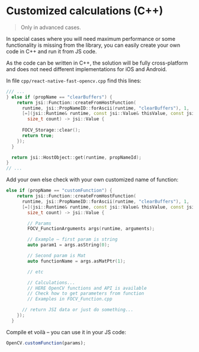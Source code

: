 # Customized calculations (C++)

> Only in advanced cases.

In special cases where you will need maximum performance or some functionality is missing from the library, you can easily create your own code in C++ and run it from JS code.

As the code can be written in C++, the solution will be fully cross-platform and does not need different implementations for iOS and Android.

In file `cpp/react-native-fast-opencv.cpp` find this lines:

```cpp
/// ...
} else if (propName == "clearBuffers") {
    return jsi::Function::createFromHostFunction(
      runtime, jsi::PropNameID::forAscii(runtime, "clearBuffers"), 1,
      [=](jsi::Runtime& runtime, const jsi::Value& thisValue, const jsi::Value* arguments,
        size_t count) -> jsi::Value {
              
      FOCV_Storage::clear();
      return true;
    });
  }

  return jsi::HostObject::get(runtime, propNameId);
}
// ...
```

Add your own else check with your own customized name of function:

```cpp
else if (propName == "customFunction") {
    return jsi::Function::createFromHostFunction(
      runtime, jsi::PropNameID::forAscii(runtime, "clearBuffers"), 1,
      [=](jsi::Runtime& runtime, const jsi::Value& thisValue, const jsi::Value* arguments,
        size_t count) -> jsi::Value {

        // Params
        FOCV_FunctionArguments args(runtime, arguments);

        // Example – first param is string
        auto param1 = args.asString(0);

        // Second param is Mat
        auto functionName = args.asMatPtr(1);

        // etc

        // Calculations... 
        // HERE OpenCV functions and API is available
        // Check how to get parameters from function
        // Examples in FOCV_Function.cpp

      // return JSI data or just do something...
    });
  }
```

Compile et voilà – you can use it in your JS code:

```js
OpenCV.customFunction(params);
```